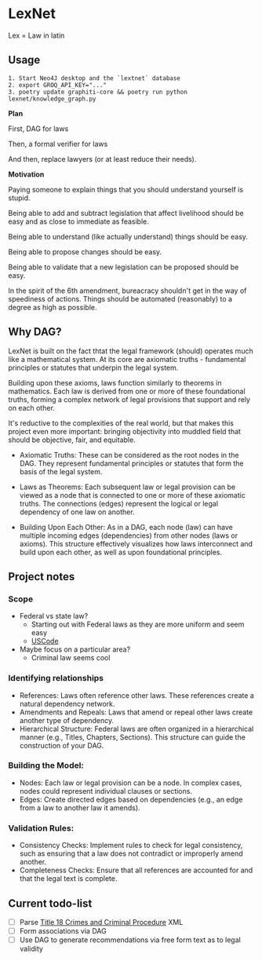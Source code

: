 # LexNet
Lex = Law in latin 


## Usage
```
1. Start Neo4J desktop and the `lextnet` database
2. export GROQ_API_KEY="..."
3. poetry update graphiti-core && poetry run python lexnet/knowledge_graph.py
```

**Plan** 

First, DAG for laws

Then, a formal verifier for laws

And then, replace lawyers (or at least reduce their needs).

**Motivation**

Paying someone to explain things that you should understand yourself is stupid. 

Being able to add and subtract legislation that affect livelihood should be easy and as close to immediate as feasible. 

Being able to understand (like actually understand) things should be easy. 

Being able to propose changes should be easy. 

Being able to validate that a new legislation can be proposed should be easy. 

In the spirit of the 6th amendment, bureacracy shouldn't get in the way of speediness of actions. Things should be automated (reasonably) to a degree as high as possible. 

## Why DAG?

LexNet is built on the fact thtat the legal framework (should) operates much like a mathematical system. At its core are axiomatic truths - fundamental principles or statutes that underpin the legal system.

Building upon these axioms, laws function similarly to theorems in mathematics. Each law is derived from one or more of these foundational truths, forming a complex network of legal provisions that support and rely on each other.

It's reductive to the complexities of the real world, but that makes this project even more important: bringing objectivity into muddled field that should be objective, fair, and equitable.

- Axiomatic Truths: These can be considered as the root nodes in the DAG. They represent fundamental principles or statutes that form the basis of the legal system.

- Laws as Theorems: Each subsequent law or legal provision can be viewed as a node that is connected to one or more of these axiomatic truths. The connections (edges) represent the logical or legal dependency of one law on another.

- Building Upon Each Other: As in a DAG, each node (law) can have multiple incoming edges (dependencies) from other nodes (laws or axioms). This structure effectively visualizes how laws interconnect and build upon each other, as well as upon foundational principles.

## Project notes

### Scope

- Federal vs state law?
  - Starting out with Federal laws as they are more uniform and seem easy
  - [USCode](https://uscode.house.gov/)
- Maybe focus on a particular area?
  - Criminal law seems cool

### Identifying relationships

- References: Laws often reference other laws. These references create a natural dependency network.
- Amendments and Repeals: Laws that amend or repeal other laws create another type of dependency.
- Hierarchical Structure: Federal laws are often organized in a hierarchical manner (e.g., Titles, Chapters, Sections). This structure can guide the construction of your DAG.

### Building the Model:

- Nodes: Each law or legal provision can be a node. In complex cases, nodes could represent individual clauses or sections.
- Edges: Create directed edges based on dependencies (e.g., an edge from a law to another law it amends).

### Validation Rules:

- Consistency Checks: Implement rules to check for legal consistency, such as ensuring that a law does not contradict or improperly amend another.
- Completeness Checks: Ensure that all references are accounted for and that the legal text is complete.

## Current todo-list

- [ ] Parse [Title 18 Crimes and Criminal Procedure](https://uscode.house.gov/download/download.shtml) XML
- [ ] Form associations via DAG
- [ ] Use DAG to generate recommendations via free form text as to legal validity
